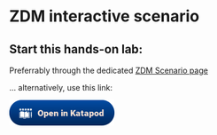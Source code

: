 # ZDM interactive scenario

## Start this hands-on lab:

Preferrably through the dedicated [ZDM Scenario page](https://www.datastax.com/dev/zdm)

... alternatively, use this link:

[![Open in Katapod](https://github.com/DataStax-Academy/katapod-shared-assets/blob/main/images/open-in-katapod.png)](http://localhost:8080/?folder=/home/ubuntu/zdm-scenario-katapod)
